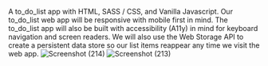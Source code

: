 A to_do_list app with HTML, SASS / CSS, and Vanilla Javascript. Our to_do_list web app will be responsive with mobile first in mind. The to_do_list app will also be built with accessibility (A11y) in mind for keyboard navigation and screen readers. We will also use the Web Storage API to create a persistent data store so our list items reappear any time we visit the web app.
![Screenshot (214)](https://user-images.githubusercontent.com/55406753/179213026-5d3e1f85-f66d-487e-a15d-d96007cdc95c.png)
![Screenshot (213)](https://user-images.githubusercontent.com/55406753/179213049-a4f3e49c-4b9c-4b12-9194-2a752ab1e024.png)
